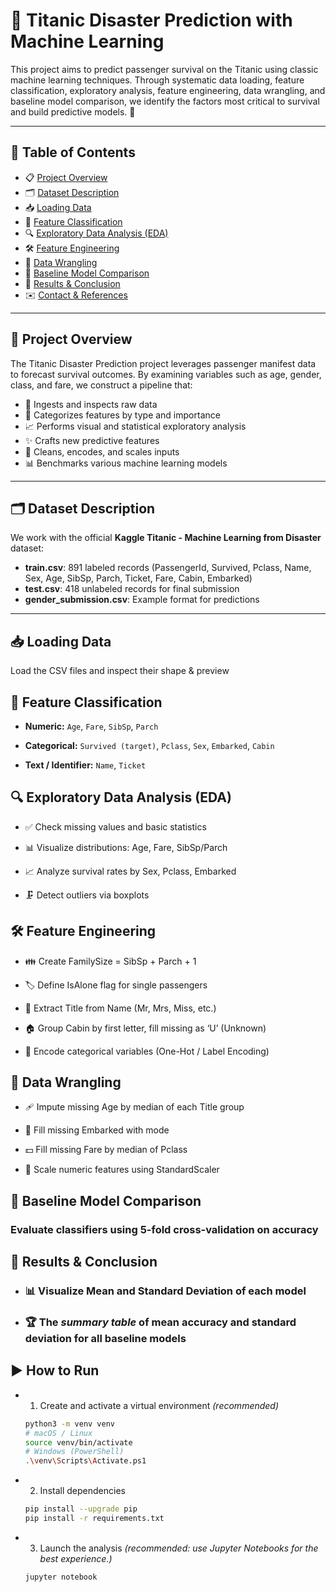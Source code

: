 # 🚢 Titanic Disaster Prediction with Machine Learning

This project aims to predict passenger survival on the Titanic using classic machine learning techniques. Through systematic data loading, feature classification, exploratory analysis, feature engineering, data wrangling, and baseline model comparison, we identify the factors most critical to survival and build predictive models. 🌟

---

## 📑 Table of Contents

- 📋 [Project Overview](#project-overview)  
- 🗂️ [Dataset Description](#dataset-description)  
- 📥 [Loading Data](#loading-data)  
- 🧩 [Feature Classification](#feature-classification)  
- 🔍 [Exploratory Data Analysis (EDA)](#exploratory-data-analysis-eda)  
- 🛠️ [Feature Engineering](#feature-engineering)  
- 🧹 [Data Wrangling](#data-wrangling)  
- 🤖 [Baseline Model Comparison](#baseline-model-comparison)  
- 🏁 [Results & Conclusion](#results--conclusion)  
- ✉️ [Contact & References](#contact--references)  

---

## 🚀 Project Overview

The Titanic Disaster Prediction project leverages passenger manifest data to forecast survival outcomes. By examining variables such as age, gender, class, and fare, we construct a pipeline that:

- 🧐 Ingests and inspects raw data  
- 📂 Categorizes features by type and importance  
- 📈 Performs visual and statistical exploratory analysis  
- ✨ Crafts new predictive features  
- 🧼 Cleans, encodes, and scales inputs  
- 📊 Benchmarks various machine learning models  

---

## 🗂️ Dataset Description

We work with the official **Kaggle Titanic - Machine Learning from Disaster** dataset:

- **train.csv**: 891 labeled records (PassengerId, Survived, Pclass, Name, Sex, Age, SibSp, Parch, Ticket, Fare, Cabin, Embarked)  
- **test.csv**: 418 unlabeled records for final submission  
- **gender_submission.csv**: Example format for predictions  

---

## 📥 Loading Data

Load the CSV files and inspect their shape & preview

## 🔖 Feature Classification

* **Numeric:**	          `Age`, `Fare`, `SibSp`, `Parch`

* **Categorical:**	      `Survived (target)`, `Pclass`, `Sex`, `Embarked`, `Cabin`

* **Text / Identifier:**  `Name`, `Ticket`

## 🔍 Exploratory Data Analysis (EDA)

* ✅ Check missing values and basic statistics

* 📊 Visualize distributions: Age, Fare, SibSp/Parch

* 📈 Analyze survival rates by Sex, Pclass, Embarked

* 🗜️ Detect outliers via boxplots

## 🛠️ Feature Engineering

* 👪 Create FamilySize = SibSp + Parch + 1

* 🏷️ Define IsAlone flag for single passengers

* 🎩 Extract Title from Name (Mr, Mrs, Miss, etc.)

* 🏠 Group Cabin by first letter, fill missing as ‘U’ (Unknown)

* 🔢 Encode categorical variables (One-Hot / Label Encoding)

## 🧹 Data Wrangling
* 🩹 Impute missing Age by median of each Title group

* 🛟 Fill missing Embarked with mode

* 💵 Fill missing Fare by median of Pclass

* 📏 Scale numeric features using StandardScaler

## 🤖 Baseline Model Comparison

### Evaluate classifiers using 5-fold cross-validation on accuracy

## 🏁 Results & Conclusion
* ###  📊 Visualize Mean and Standard Deviation of each model
* ###  🏆 The *summary table* of mean accuracy and standard deviation for all baseline models

## ▶️ How to Run
* 1. Create and activate a virtual environment *(recommended)*
    ``` bash
    python3 -m venv venv
    # macOS / Linux
    source venv/bin/activate
    # Windows (PowerShell)
    .\venv\Scripts\Activate.ps1
    ```
* 2. Install dependencies
    ``` bash
    pip install --upgrade pip
    pip install -r requirements.txt
    ```
* 3. Launch the analysis *(recommended: use Jupyter Notebooks for the best experience.)*
    ``` bash
    jupyter notebook
    ```